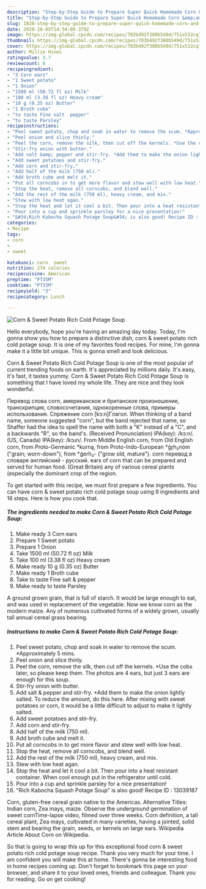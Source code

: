 ```yaml
---
description: "Step-by-Step Guide to Prepare Super Quick Homemade Corn &amp;amp; Sweet Potato Rich Cold Potage Soup"
title: "Step-by-Step Guide to Prepare Super Quick Homemade Corn &amp;amp; Sweet Potato Rich Cold Potage Soup"
slug: 1828-step-by-step-guide-to-prepare-super-quick-homemade-corn-and-amp-sweet-potato-rich-cold-potage-soup
date: 2020-10-05T14:34:09.379Z
image: https://img-global.cpcdn.com/recipes/703b492f380b549d/751x532cq70/corn-sweet-potato-rich-cold-potage-soup-recipe-main-photo.jpg
thumbnail: https://img-global.cpcdn.com/recipes/703b492f380b549d/751x532cq70/corn-sweet-potato-rich-cold-potage-soup-recipe-main-photo.jpg
cover: https://img-global.cpcdn.com/recipes/703b492f380b549d/751x532cq70/corn-sweet-potato-rich-cold-potage-soup-recipe-main-photo.jpg
author: Millie Hines
ratingvalue: 3.7
reviewcount: 6
recipeingredient:
- "3 Corn ears"
- "1 Sweet potato"
- "1 Onion"
- "1500 ml (50.72 fl oz) Milk"
- "100 ml (3.38 fl oz) Heavy cream"
- "10 g (0.35 oz) Butter"
- "1 Broth cube"
- "to taste Fine salt  pepper"
- "to taste Parsley"
recipeinstructions:
- "Peel sweet potato, chop and soak in water to remove the scum. *Approximately 5 mins."
- "Peel onion and slice thinly."
- "Peel the corn, remove the silk, then cut off the kernels. *Use the cobs later, so please keep them. The photos are 4 ears, but just 3 ears are enough for this soup."
- "Stir-fry onion with butter."
- "Add salt &amp; pepper and stir-fry. *Add them to make the onion lightly salted. To reduce the amount, do this here. After mixing with sweet potatoes or corn, it would be a little difficult to adjust to make it lightly salted."
- "Add sweet potatoes and stir-fry."
- "Add corn and stir-fry."
- "Add half of the milk (750 ml)."
- "Add broth cube and melt it."
- "Put all corncobs in to get more flavor and stew well with low heat."
- "Stop the heat, remove all corncobs, and blend well."
- "Add the rest of the milk (750 ml), heavy cream, and mix."
- "Stew with low heat agan."
- "Stop the heat and let it cool a bit. Then pour into a heat resistant container. When cool enough put in the refrigerator until cold."
- "Pour into a cup and sprinkle parsley for a nice presentation!"
- "&#34;Rich Kabocha Squash Potage Soup&#34; is also good! Recipe ID : 13039187"
categories:
- Recipe
tags:
- corn
- 
- sweet

katakunci: corn  sweet 
nutrition: 274 calories
recipecuisine: American
preptime: "PT35M"
cooktime: "PT33M"
recipeyield: "3"
recipecategory: Lunch

---
```



![Corn &amp; Sweet Potato Rich Cold Potage Soup](https://img-global.cpcdn.com/recipes/703b492f380b549d/751x532cq70/corn-sweet-potato-rich-cold-potage-soup-recipe-main-photo.jpg)

Hello everybody, hope you're having an amazing day today. Today, I'm gonna show you how to prepare a distinctive dish, corn &amp; sweet potato rich cold potage soup. It is one of my favorites food recipes. For mine, I'm gonna make it a little bit unique. This is gonna smell and look delicious.

Corn &amp; Sweet Potato Rich Cold Potage Soup is one of the most popular of current trending foods on earth. It's appreciated by millions daily. It's easy, it's fast, it tastes yummy. Corn &amp; Sweet Potato Rich Cold Potage Soup is something that I have loved my whole life. They are nice and they look wonderful.

Перевод слова corn, американское и британское произношение, транскрипция, словосочетания, однокоренные слова, примеры использования. Спряжение corn [kɔ:n]Глагол. When thinking of a band name, someone suggested &#34;corn&#34;, but the band rejected that name, so Shaffer had the idea to spell the name with both a &#34;K&#34; instead of a &#34;C&#34;, and a backwards &#34;R&#34;, so the band&#39;s. (Received Pronunciation) IPA(key): /kɔːn/. (US, Canada) IPA(key): /kɔɹn/. From Middle English corn, from Old English corn, from Proto-Germanic *kurną, from Proto-Indo-European *ǵr̥h₂nóm (&#34;grain; worn-down&#34;), from *ǵerh₂- (&#34;grow old, mature&#34;). corn перевод в словаре английский - русский. ears of corn that can be prepared and served for human food. (Great Britain) any of various cereal plants (especially the dominant crop of the region.


To get started with this recipe, we must first prepare a few ingredients. You can have corn &amp; sweet potato rich cold potage soup using 9 ingredients and 16 steps. Here is how you cook that.

<!--inarticleads1-->

##### The ingredients needed to make Corn &amp; Sweet Potato Rich Cold Potage Soup:

1. Make ready 3 Corn ears
1. Prepare 1 Sweet potato
1. Prepare 1 Onion
1. Take 1500 ml (50.72 fl oz) Milk
1. Take 100 ml (3.38 fl oz) Heavy cream
1. Make ready 10 g (0.35 oz) Butter
1. Make ready 1 Broth cube
1. Take to taste Fine salt &amp; pepper
1. Make ready to taste Parsley


A ground grown grain, that is full of starch. It would be large enough to eat, and was used in replacement of the vegetable. Now we know corn as the modern maize. Any of numerous cultivated forms of a widely grown, usually tall annual cereal grass bearing. 

<!--inarticleads2-->

##### Instructions to make Corn &amp; Sweet Potato Rich Cold Potage Soup:

1. Peel sweet potato, chop and soak in water to remove the scum. *Approximately 5 mins.
1. Peel onion and slice thinly.
1. Peel the corn, remove the silk, then cut off the kernels. *Use the cobs later, so please keep them. The photos are 4 ears, but just 3 ears are enough for this soup.
1. Stir-fry onion with butter.
1. Add salt &amp; pepper and stir-fry. *Add them to make the onion lightly salted. To reduce the amount, do this here. After mixing with sweet potatoes or corn, it would be a little difficult to adjust to make it lightly salted.
1. Add sweet potatoes and stir-fry.
1. Add corn and stir-fry.
1. Add half of the milk (750 ml).
1. Add broth cube and melt it.
1. Put all corncobs in to get more flavor and stew well with low heat.
1. Stop the heat, remove all corncobs, and blend well.
1. Add the rest of the milk (750 ml), heavy cream, and mix.
1. Stew with low heat agan.
1. Stop the heat and let it cool a bit. Then pour into a heat resistant container. When cool enough put in the refrigerator until cold.
1. Pour into a cup and sprinkle parsley for a nice presentation!
1. &#34;Rich Kabocha Squash Potage Soup&#34; is also good! Recipe ID : 13039187


Corn, gluten-free cereal grain native to the Americas. Alternative Titles: Indian corn, Zea mays, maize. Observe the underground germination of sweet cornTime-lapse video, filmed over three weeks. Corn definition, a tall cereal plant, Zea mays, cultivated in many varieties, having a jointed, solid stem and bearing the grain, seeds, or kernels on large ears. Wikipedia Article About Corn on Wikipedia. 

So that is going to wrap this up for this exceptional food corn &amp; sweet potato rich cold potage soup recipe. Thank you very much for your time. I am confident you will make this at home. There's gonna be interesting food in home recipes coming up. Don't forget to bookmark this page on your browser, and share it to your loved ones, friends and colleague. Thank you for reading. Go on get cooking!
